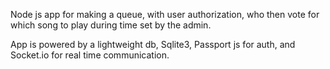 Node js app for making a queue, 
with user authorization,
who then vote for which song to play during time set by the admin.

App is powered by a lightweight db, Sqlite3, 
Passport js for auth, 
and Socket.io for real time communication.
